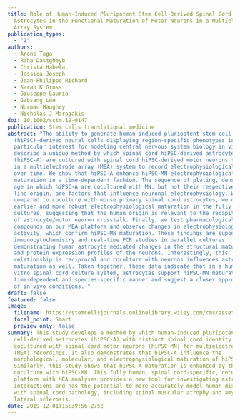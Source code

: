 ```yaml
---
title: Role of Human‐Induced Pluripotent Stem Cell‐Derived Spinal Cord
  Astrocytes in the Functional Maturation of Motor Neurons in a Multielectrode
  Array System
publication_types:
  - "2"
authors:
  - Arens Taga
  - Raha Dastgheyb
  - Christa Habela
  - Jessica Joseph
  - Jean‐Philippe Richard
  - Sarah K Gross
  - Giuseppe Lauria
  - Gabsang Lee
  - Norman Haughey
  - Nicholas J Maragakis
doi: 10.1002/sctm.19-0147
publication: Stem cells translational medicine
abstract: "The ability to generate human-induced pluripotent stem cell
  (hiPSC)-derived neural cells displaying region-specific phenotypes is of
  particular interest for modeling central nervous system biology in vitro. We
  describe a unique method by which spinal cord hiPSC-derived astrocytes
  (hiPSC-A) are cultured with spinal cord hiPSC-derived motor neurons (hiPSC-MN)
  in a multielectrode array (MEA) system to record electrophysiological activity
  over time. We show that hiPSC-A enhance hiPSC-MN electrophysiological
  maturation in a time-dependent fashion. The sequence of plating, density, and
  age in which hiPSC-A are cocultured with MN, but not their respective hiPSC
  line origin, are factors that influence neuronal electrophysiology. When
  compared to coculture with mouse primary spinal cord astrocytes, we observe an
  earlier and more robust electrophysiological maturation in the fully human
  cultures, suggesting that the human origin is relevant to the recapitulation
  of astrocyte/motor neuron crosstalk. Finally, we test pharmacological
  compounds on our MEA platform and observe changes in electrophysiological
  activity, which confirm hiPSC-MN maturation. These findings are supported by
  immunocytochemistry and real-time PCR studies in parallel cultures
  demonstrating human astrocyte mediated changes in the structural maturation
  and protein expression profiles of the neurons. Interestingly, this
  relationship is reciprocal and coculture with neurons influences astrocyte
  maturation as well. Taken together, these data indicate that in a human in
  vitro spinal cord culture system, astrocytes support hiPSC-MN maturation in a
  time-dependent and species-specific manner and suggest a closer approximation
  of in vivo conditions. "
draft: false
featured: false
image:
  filename: https://stemcellsjournals.onlinelibrary.wiley.com/cms/asset/766d3951-77c7-4e9f-aea4-fb7d0d112a8c/sct312608-fig-0006-m.png
  focal_point: Smart
  preview_only: false
summary: This study develops a method by which human-induced pluripotent stem
  cell-derived astrocytes (hiPSC-A) with distinct spinal cord identity are
  cocultured with spinal cord motor neurons (hiPSC-MN) for multielectrode array
  (MEA) recordings. It also demonstrates that hiPSC-A influence the
  morphological, molecular, and electrophysiological maturation of hiPSC-MN.
  Similarly, this study shows that hiPSC-A maturation is enhanced by the
  coculture with hiPSC-MN. This fully human, spinal cord-specific, coculture
  platform with MEA analyses provides a new tool for investigating astrocyte/MN
  interactions and has the potential to more accurately model human diseases
  with spinal cord pathology, including spinal muscular atrophy and amyotrophic
  lateral sclerosis.
date: 2019-12-01T15:39:56.275Z
---
```

